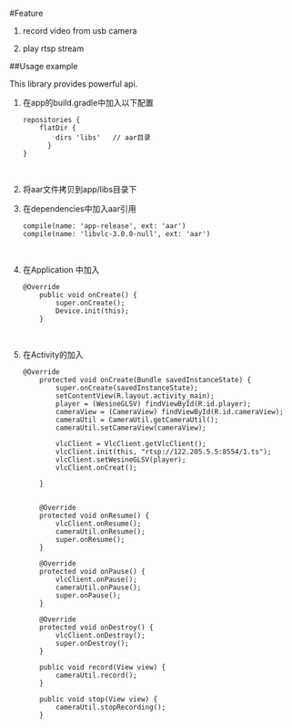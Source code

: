 

#Feature

1. record video from usb camera

2. play rtsp stream


##Usage example

   This library provides powerful api.

1. 在app的build.gradle中加入以下配置

   ```
   repositories {    
       flatDir {        
           dirs 'libs'   // aar目录
         }
   }
   ```

   ​

2. 将aar文件拷贝到app/libs目录下

3. 在dependencies中加入aar引用

   ```
   compile(name: 'app-release', ext: 'aar')
   compile(name: 'libvlc-3.0.0-null', ext: 'aar')
   ```

   ​

4. 在Application 中加入

   ```
   @Override
       public void onCreate() {
           super.onCreate();
           Device.init(this);
       }
   ```

   ​

5. 在Activity的加入

   ```
   @Override
       protected void onCreate(Bundle savedInstanceState) {
           super.onCreate(savedInstanceState);
           setContentView(R.layout.activity_main);
           player = (WesineGLSV) findViewById(R.id.player);
           cameraView = (CameraView) findViewById(R.id.cameraView);
           cameraUtil = CameraUtil.getCameraUtil();
           cameraUtil.setCameraView(cameraView);

           vlcClient = VlcClient.getVlcClient();
           vlcClient.init(this, "rtsp://122.205.5.5:8554/1.ts");
           vlcClient.setWesineGLSV(player);
           vlcClient.onCreat();

       }


       @Override
       protected void onResume() {
           vlcClient.onResume();
           cameraUtil.onResume();
           super.onResume();
       }

       @Override
       protected void onPause() {
           vlcClient.onPause();
           cameraUtil.onPause();
           super.onPause();
       }

       @Override
       protected void onDestroy() {
           vlcClient.onDestroy();
           super.onDestroy();
       }

       public void record(View view) {
           cameraUtil.record();
       }

       public void stop(View view) {
           cameraUtil.stopRecording();
       }
   ```

   ​

   ​

